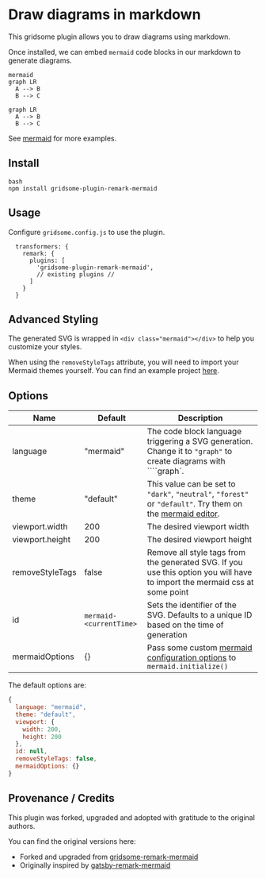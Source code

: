 # Draw diagrams in markdown

This gridsome plugin allows you to draw diagrams using markdown. 

Once installed, we can embed `mermaid` code blocks in our markdown to generate diagrams.

~~~
mermaid
graph LR
  A --> B
  B --> C
~~~

```mermaid
graph LR
  A --> B
  B --> C
```

See [mermaid](https://mermaid-js.github.io) for more examples.

## Install

```
bash
npm install gridsome-plugin-remark-mermaid
```

## Usage

Configure `gridsome.config.js` to use the plugin.

```
  transformers: {
    remark: {
      plugins: [
        'gridsome-plugin-remark-mermaid',
        // existing plugins //
      ]
    }
  }
```


## Advanced Styling

The generated SVG is wrapped in `<div class="mermaid"></div>` to help you customize your styles.

When using the `removeStyleTags` attribute, you will need to import your Mermaid themes yourself. You can find an example project [here](https://github.com/Braincoke/starter-gridsome-mermaid).

## Options

| Name            | Default               | Description                                                                                                                                                     |
| --------------- | --------------------- | --------------------------------------------------------------------------------------------------------------------------------------------------------------- |
| language        | "mermaid"             | The code block language triggering a SVG generation. Change it to `"graph"` to create diagrams with ````graph`.                                                 |
| theme           | "default"             | This value can be set to `"dark"`, `"neutral"`, `"forest"` or `"default"`. Try them on the [mermaid editor](https://mermaid-js.github.io/mermaid-live-editor/). |
| viewport.width  | 200                   | The desired viewport width                                                                                                                                      |
| viewport.height | 200                   | The desired viewport height                                                                                                                                     |
| removeStyleTags | false                 | Remove all style tags from the generated SVG. If you use this option you will have to import the mermaid css at some point                                      |
| id              | `mermaid-<currentTime>` | Sets the identifier of the SVG. Defaults to a unique ID based on the time of generation                                                                         |
| mermaidOptions  | {}                    | Pass some custom [mermaid configuration options](https://mermaid-js.github.io/mermaid/#/mermaidAPI?id=configuration) to `mermaid.initialize()`                                                                                    |

The default options are:

```js
{
  language: "mermaid",
  theme: "default",
  viewport: {
    width: 200,
    height: 200
  },
  id: null,
  removeStyleTags: false,
  mermaidOptions: {}
}
```

## Provenance / Credits

This plugin was forked, upgraded and adopted with gratitude to the original authors.

You can find the original versions here: 

- Forked and upgraded from [gridsome-remark-mermaid](https://github.com/Braincoke/gridsome-plugin-remark-mermaid)
- Originally inspired by [gatsby-remark-mermaid](https://github.com/ChappIO/gatsby-remark-mermaid)
